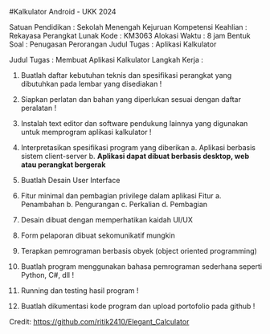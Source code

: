 #Kalkulator Android - UKK 2024



Satuan Pendidikan	:	Sekolah Menengah Kejuruan
Kompetensi Keahlian	:	Rekayasa Perangkat Lunak
Kode				:	KM3063
Alokasi Waktu		:	8 jam
Bentuk Soal		:	Penugasan Perorangan
Judul Tugas		:	Aplikasi Kalkulator

Judul Tugas	: 	Membuat Aplikasi Kalkulator
Langkah Kerja	:
1. Buatlah daftar kebutuhan teknis dan spesifikasi perangkat yang dibutuhkan pada lembar yang disediakan !
2. Siapkan perlatan dan bahan yang diperlukan sesuai dengan daftar peralatan !
3. Instalah text editor dan software pendukung lainnya yang digunakan untuk memprogram aplikasi kalkulator !
4. Interpretasikan spesifikasi program yang diberikan
   a. Aplikasi berbasis sistem client-server
   b. **Aplikasi dapat dibuat berbasis desktop, web atau perangkat bergerak**
5. Buatlah Desain User Interface
6. Fitur minimal dan pembagian privilege dalam aplikasi Fitur
  a. Penambahan
  b. Pengurangan
  c. Perkalian
  d. Pembagian

7. Desain dibuat dengan memperhatikan kaidah UI/UX
8. Form pelaporan dibuat sekomunikatif mungkin
9. Terapkan pemrograman berbasis obyek (object oriented programming)
10. Buatlah program menggunakan bahasa pemrograman sederhana seperti Python, C#, dll !
11. Running dan testing hasil program !
12. Buatlah dikumentasi kode program dan upload portofolio pada github !


Credit: https://github.com/ritik2410/Elegant_Calculator
